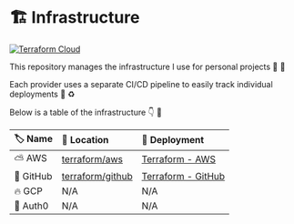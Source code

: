 # 🏗️ Infrastructure

[![Terraform Cloud](https://img.shields.io/badge/terraform-%235835CC.svg?style=for-the-badge&logo=terraform&logoColor=white)](https://app.terraform.io/app/connormaglynn/workspaces/)

This repository manages the infrastructure I use for personal projects 🙋 👀

Each provider uses a separate CI/CD pipeline to easily track individual deployments 🚀 ♻️

Below is a table of the infrastructure 👇 🏓

| 🏷️ Name   | 👀 Location                             | 🚀 Deployment                                                                                                                  |
| :------- | :------------------------------------- | :---------------------------------------------------------------------------------------------------------------------------- |
| ⛅️ AWS    | [terraform/aws](./terraform/aws)       | [Terraform - AWS](https://github.com/connormaglynn/infrastructure/actions/workflows/terraform-aws.yml?query=branch%3Amain)    |
| 👾 GitHub | [terraform/github](./terraform/github) | [Terraform - GitHub](https://github.com/connormaglynn/infrastructure/actions/workflows/terraform-github.yml?query=branch%3Amain) |
| 🔥 GCP    | N/A                                    | N/A                                                                                                                           |
| 🔐 Auth0  | N/A                                    | N/A                                                                                                                           |
